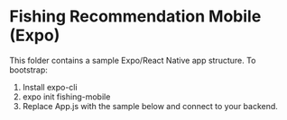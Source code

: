 # Fishing Recommendation Mobile (Expo)

This folder contains a sample Expo/React Native app structure. To bootstrap:
1. Install expo-cli
2. expo init fishing-mobile
3. Replace App.js with the sample below and connect to your backend.
